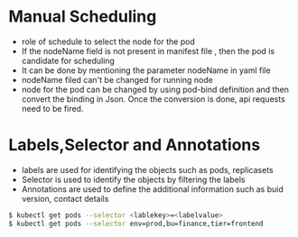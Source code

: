 # Manual Scheduling

- role of schedule to select the node for the pod
- If the nodeName field is not present in manifest file , then the pod is candidate for scheduling
- It can be done by mentioning the parameter nodeName in yaml file
- nodeName filed can't be changed for running node
- node for the pod can be changed by using pod-bind definition and then convert the binding in Json. Once the conversion is done, 
  api requests need to be fired.

# Labels,Selector and Annotations

- labels are used for identifying the objects such as pods, replicasets
- Selector is used to identify the objects by filtering the labels
- Annotations are used to define the additional information such as buid version, contact details

~~~bash
$ kubectl get pods --selector <lablekey>=<labelvalue>
$ kubectl get pods --selector env=prod,bu=finance,tier=frontend
